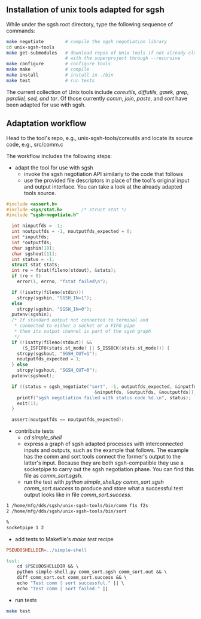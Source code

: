 ## Installation of unix tools adapted for sgsh

While under the sgsh root directory, type the following sequence of commands:

```bash
make negotiate        # compile the sgsh negotiation library
cd unix-sgsh-tools
make get-submodules   # download repos of Unix tools if not already cloned 
                      # with the superproject through --recursive
make configure        # configure tools
make make             # compile
make install          # install in ./bin
make test             # run tests
```

The current collection of Unix tools include *coreutils, diffutils, gawk, grep, parallel, sed, and tar*.
Of those currently *comm*, *join*, *paste*, and *sort* have been adapted for use with sgsh.

## Adaptation workflow

Head to the tool's repo, e.g., unix-sgsh-tools/coreutils and locate its source code, e.g., src/comm.c

The workflow includes the following steps:

- adapt the tool for use with sgsh
  - invoke the sgsh negotiation API similarly to the code that follows
  - use the provided file descriptors in place of the tool's original input and output interface. You can take a look at the already adapted tools source.

```C
#include <assert.h>
#include <sys/stat.h>       /* struct stat */
#include "sgsh-negotiate.h"

  int ninputfds = -1;
  int noutputfds = -1, noutputfds_expected = 0;
  int *inputfds;
  int *outputfds;
  char sgshin[10];
  char sgshout[11];
  int status = -1;
  struct stat stats;
  int re = fstat(fileno(stdout), &stats);
  if (re < 0)
    error(1, errno, "fstat failed\n");

  if (!isatty(fileno(stdin)))
    strcpy(sgshin, "SGSH_IN=1");
  else
    strcpy(sgshin, "SGSH_IN=0");
  putenv(sgshin);
  /* If standard output not connected to terminal and
   * connected to either a socket or a FIFO pipe
   * then its output channel is part of the sgsh graph
   */
  if (!isatty(fileno(stdout)) &&
      (S_ISFIFO(stats.st_mode) || S_ISSOCK(stats.st_mode))) {
    strcpy(sgshout, "SGSH_OUT=1");
    noutputfds_expected = 1;
  } else
    strcpy(sgshout, "SGSH_OUT=0");
  putenv(sgshout);

  if ((status = sgsh_negotiate("sort", -1, outputfds_expected, &inputfds,
                                 &ninputfds, &outputfds, &noutputfds))) {
    printf("sgsh negotiation failed with status code %d.\n", status);
    exit(1);
  }

  assert(noutputfds == noutputfds_expected); 
```

- contribute tests
  - *cd simple_shell*
  - express a graph of sgsh adapted processes with interconnected inputs and outputs, such as the example that follows. The example has the comm and sort tools connect the former's output to the latter's input. Because they are both sgsh-compatible they use a socketpipe to carry out the sgsh negotiation phase. You can find this file as *comm_sort.sgsh*.
  - run the test with *python simple_shell.py comm_sort.sgsh comm_sort.success* to produce and store what a successful test output looks like in file *comm_sort.success*.

```bash
1 /home/mfg/dds/sgsh/unix-sgsh-tools/bin/comm f1s f2s
2 /home/mfg/dds/sgsh/unix-sgsh-tools/bin/sort

%
socketpipe 1 2
```

- add tests to Makefile's *make test* recipe

```Makefile
PSEUDOSHELLDIR=../simple-shell

test:
    cd $PSEUDOSHELLDIR && \
    python simple-shell.py comm_sort.sgsh comm_sort.out && \
    diff comm_sort.out comm_sort.success && \
    echo "Test comm | sort successful." || \
    echo "Test comm | sort failed." ||
```

- run tests
```bash
make test
```
